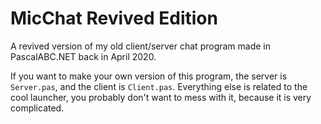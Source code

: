 # MicChat Revived Edition
A revived version of my old client/server chat program made in PascalABC.NET back in April 2020.

If you want to make your own version of this program, the server is `Server.pas`, and the client is `Client.pas`. Everything else is related to the cool launcher, you probably don't want to mess with it, because it is very complicated.
